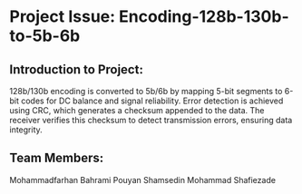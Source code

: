 # Project Issue: Encoding-128b-130b-to-5b-6b

## Introduction to Project:
128b/130b encoding is converted to 5b/6b by mapping 5-bit segments to 6-bit codes for DC balance and signal reliability. Error detection is achieved using CRC, which generates a checksum appended to the data. The receiver verifies this checksum to detect transmission errors, ensuring data integrity.

## Team Members:
Mohammadfarhan Bahrami
Pouyan Shamsedin
Mohammad Shafiezade
